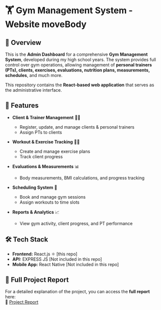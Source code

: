 # 🏋️ Gym Management System - Website moveBody

## 📌 Overview
This is the **Admin Dashboard** for a comprehensive **Gym Management System**, developed during my high school years. The system provides full control over gym operations, allowing management of **personal trainers (PTs), clients, exercises, evaluations, nutrition plans, measurements, schedules**, and much more.

This repository contains the **React-based web application** that serves as the administrative interface.

## 🚀 Features
- **Client & Trainer Management** 🏃‍♂️  
  - Register, update, and manage clients & personal trainers  
  - Assign PTs to clients  

- **Workout & Exercise Tracking** 🏋️‍♀️  
  - Create and manage exercise plans  
  - Track client progress  

- **Evaluations & Measurements** 📊  
  - Body measurements, BMI calculations, and progress tracking  

- **Scheduling System** 📅  
  - Book and manage gym sessions  
  - Assign workouts to time slots  

- **Reports & Analytics** 📈  
  - View gym activity, client progress, and PT performance  

## 🛠️ Tech Stack
- **Frontend:** React.js ⚛️ [this repo]   
- **API:** EXPRESS JS [Not included in this repo]
- **Mobile App:** React Native [Not included in this repo]

## 📜 Full Project Report  
For a detailed explanation of the project, you can access the **full report** here:  
📎 [Project Report](https://drive.google.com/drive/u/2/folders/1CfDuSDzbuhbMe3GK9700VGL_ITA9t4y1)  
